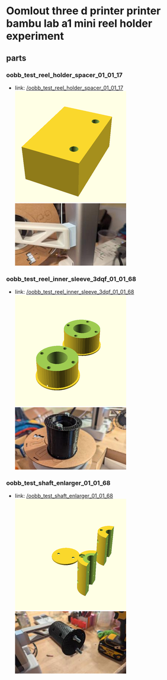 # Oomlout three d printer printer bambu lab a1 mini reel holder experiment


## parts

### oobb_test_reel_holder_spacer_01_01_17
* link: [/oobb_test_reel_holder_spacer_01_01_17](oobb_test_reel_holder_spacer_01_01_17)  
![](oobb_test_reel_holder_spacer_01_01_17/3dpr_300.png)  ![](oobb_test_reel_holder_spacer_01_01_17/image_300.jpg)
 

### oobb_test_reel_inner_sleeve_3dqf_01_01_68
* link: [/oobb_test_reel_inner_sleeve_3dqf_01_01_68](oobb_test_reel_inner_sleeve_3dqf_01_01_68)  
![](oobb_test_reel_inner_sleeve_3dqf_01_01_68/3dpr_300.png)  ![](oobb_test_reel_inner_sleeve_3dqf_01_01_68/image_300.jpg)
 

### oobb_test_shaft_enlarger_01_01_68
* link: [/oobb_test_shaft_enlarger_01_01_68](oobb_test_shaft_enlarger_01_01_68)  
![](oobb_test_shaft_enlarger_01_01_68/3dpr_300.png)  ![](oobb_test_shaft_enlarger_01_01_68/image_300.jpg)
 

